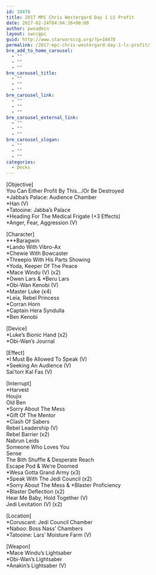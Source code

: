 ```yaml
---
id: 10478
title: 2017 MPC Chris Westergard Day 1 LS Profit
date: 2017-02-24T04:04:36+00:00
author: pwsadmin
layout: swccgpc
guid: http://www.starwarsccg.org/?p=10478
permalink: /2017-mpc-chris-westergard-day-1-ls-profit/
bre_add_to_home_carousel:
  - ""
  - ""
  - ""
bre_carousel_title:
  - ""
  - ""
  - ""
bre_carousel_link:
  - ""
  - ""
  - ""
bre_carousel_external_link:
  - ""
  - ""
  - ""
bre_carousel_slogan:
  - ""
  - ""
  - ""
categories:
  - Decks
---
```

[Objective]  
You Can Either Profit By This&#8230;/Or Be Destroyed  
*Jabba&#8217;s Palace: Audience Chamber  
*Han (V)  
*Tatooine: Jabba&#8217;s Palace  
*Heading For The Medical Frigate (+3 Effects)  
*Anger, Fear, Aggression (V)

[Character]  
\***Baragwin  
*Lando With Vibro-Ax  
*Chewie With Bowcaster  
*Threepio With His Parts Showing  
*Yoda, Keeper Of The Peace  
*Mace Windu (V) (x2)  
\*Owen Lars & \*Beru Lars  
*Obi-Wan Kenobi (V)  
*Master Luke (x4)  
*Leia, Rebel Princess  
*Corran Horn  
*Captain Hera Syndulla  
*Ben Kenobi

[Device]  
*Luke&#8217;s Bionic Hand (x2)  
*Obi-Wan&#8217;s Journal

[Effect]  
*I Must Be Allowed To Speak (V)  
*Seeking An Audience (V)  
Sai&#8217;torr Kal Fas (V)

[Interrupt]  
*Harvest  
Houjix  
Old Ben  
*Sorry About The Mess  
*Gift Of The Mentor  
*Clash Of Sabers  
Rebel Leadership (V)  
Rebel Barrier (x2)  
Nabrun Leids  
Someone Who Loves You  
Sense  
The Bith Shuffle & Desperate Reach  
Escape Pod & We&#8217;re Doomed  
*Wesa Gotta Grand Army (x3)  
*Speak With The Jedi Council (x2)  
\*Sorry About The Mess & \*Blaster Proficiency  
*Blaster Deflection (x2)  
Hear Me Baby, Hold Together (V)  
Jedi Levitation (V) (x2)

[Location]  
*Coruscant: Jedi Council Chamber  
*Naboo: Boss Nass&#8217; Chambers  
*Tatooine: Lars&#8217; Moisture Farm (V)

[Weapon]  
*Mace Windu&#8217;s Lightsaber  
*Obi-Wan&#8217;s Lightsaber  
*Anakin&#8217;s Lightsaber (V)